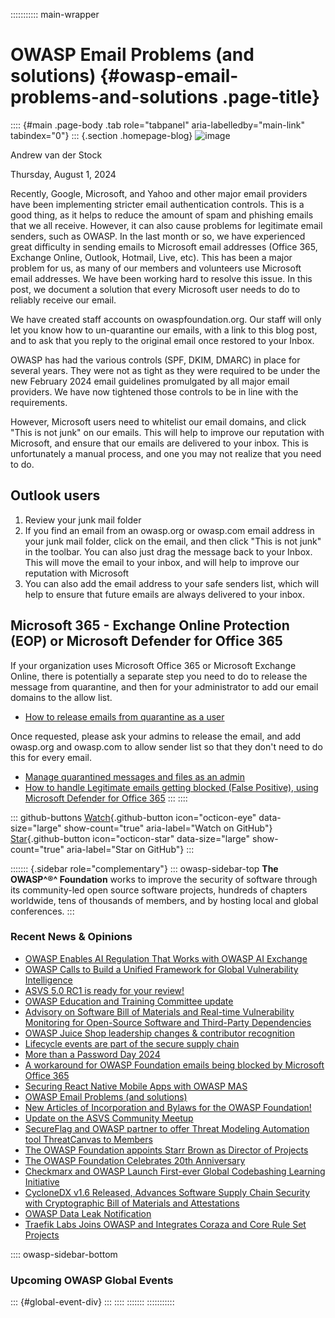 ::::::::::: main-wrapper
# OWASP Email Problems (and solutions) {#owasp-email-problems-and-solutions .page-title}

:::: {#main .page-body .tab role="tabpanel" aria-labelledby="main-link" tabindex="0"}
::: {.section .homepage-blog}
![image](../../../../assets/images/people/staff_andrew.jpg)

Andrew van der Stock

Thursday, August 1, 2024

Recently, Google, Microsoft, and Yahoo and other major email providers
have been implementing stricter email authentication controls. This is a
good thing, as it helps to reduce the amount of spam and phishing emails
that we all receive. However, it can also cause problems for legitimate
email senders, such as OWASP. In the last month or so, we have
experienced great difficulty in sending emails to Microsoft email
addresses (Office 365, Exchange Online, Outlook, Hotmail, Live, etc).
This has been a major problem for us, as many of our members and
volunteers use Microsoft email addresses. We have been working hard to
resolve this issue. In this post, we document a solution that every
Microsoft user needs to do to reliably receive our email.

We have created staff accounts on owaspfoundation.org. Our staff will
only let you know how to un-quarantine our emails, with a link to this
blog post, and to ask that you reply to the original email once restored
to your Inbox.

OWASP has had the various controls (SPF, DKIM, DMARC) in place for
several years. They were not as tight as they were required to be under
the new February 2024 email guidelines promulgated by all major email
providers. We have now tightened those controls to be in line with the
requirements.

However, Microsoft users need to whitelist our email domains, and click
"This is not junk" on our emails. This will help to improve our
reputation with Microsoft, and ensure that our emails are delivered to
your inbox. This is unfortunately a manual process, and one you may not
realize that you need to do.

## Outlook users

1.  Review your junk mail folder
2.  If you find an email from an owasp.org or owasp.com email address in
    your junk mail folder, click on the email, and then click "This is
    not junk" in the toolbar. You can also just drag the message back to
    your Inbox. This will move the email to your inbox, and will help to
    improve our reputation with Microsoft
3.  You can also add the email address to your safe senders list, which
    will help to ensure that future emails are always delivered to your
    inbox.

## Microsoft 365 - Exchange Online Protection (EOP) or Microsoft Defender for Office 365

If your organization uses Microsoft Office 365 or Microsoft Exchange
Online, there is potentially a separate step you need to do to release
the message from quarantine, and then for your administrator to add our
email domains to the allow list.

- [How to release emails from quarantine as a
  user](https://learn.microsoft.com/en-us/defender-office-365/quarantine-end-user#take-action-on-quarantined-email)

Once requested, please ask your admins to release the email, and add
owasp.org and owasp.com to allow sender list so that they don't need to
do this for every email.

- [Manage quarantined messages and files as an
  admin](https://learn.microsoft.com/en-us/defender-office-365/quarantine-admin-manage-messages-files?source=recommendations)
- [How to handle Legitimate emails getting blocked (False Positive),
  using Microsoft Defender for Office
  365](https://learn.microsoft.com/en-us/defender-office-365/step-by-step-guides/how-to-handle-false-positives-in-microsoft-defender-for-office-365)
:::
::::

::: github-buttons
[Watch](https://github.com/owasp/owasp.github.io/subscription){.github-button
icon="octicon-eye" data-size="large" show-count="true"
aria-label="Watch on GitHub"}
[Star](https://github.com/owasp/owasp.github.io){.github-button
icon="octicon-star" data-size="large" show-count="true"
aria-label="Star on GitHub"}
:::

::::::: {.sidebar role="complementary"}
::: owasp-sidebar-top
**The OWASP^®^ Foundation** works to improve the security of software
through its community-led open source software projects, hundreds of
chapters worldwide, tens of thousands of members, and by hosting local
and global conferences.
:::

<div>

### Recent News & Opinions

- [OWASP Enables AI Regulation That Works with OWASP AI
  Exchange](../../../2025/05/06/AI-Exchage-Regulation.html)
- [OWASP Calls to Build a Unified Framework for Global Vulnerability
  Intelligence](../../../2025/04/17/owasp-global-vulnerability-intelligence.html)
- [ASVS 5.0 RC1 is ready for your
  review!](../../../2025/04/09/asvs-rc1-review.html)
- [OWASP Education and Training Committee
  update](../../../2025/03/06/owasp-education-and-training-committee-update.html)
- [Advisory on Software Bill of Materials and Real-time Vulnerability
  Monitoring for Open-Source Software and Third-Party
  Dependencies](../../../2025/02/24/advisory-on-implementation-of-software-bill-of-materials-for-vulnerability-management.html)
- [OWASP Juice Shop leadership changes & contributor
  recognition](../../../2025/01/29/juice-shop-leadership.html)
- [Lifecycle events are part of the secure supply
  chain](../../11/26/lifecycle-events-are-part-of-the-secure-supply-chain.html)
- [More than a Password Day
  2024](../../11/12/more-than-a-password-day-2024.html)
- [A workaround for OWASP Foundation emails being blocked by Microsoft
  Office 365](../../10/30/owaspfoundation-org-emails.html)
- [Securing React Native Mobile Apps with OWASP
  MAS](../../10/02/Securing-React-Native-Mobile-Apps-with-OWASP-MAS.html)
- [OWASP Email Problems (and solutions)](owasp-email-problems.html)
- [New Articles of Incorporation and Bylaws for the OWASP
  Foundation!](../../07/09/new-coi-and-bylaws.html)
- [Update on the ASVS Community
  Meetup](../../07/03/asvs-community-meetup.html)
- [SecureFlag and OWASP partner to offer Threat Modeling Automation tool
  ThreatCanvas to
  Members](../../05/30/secureflag-threatcanvas-member-benefit.html)
- [The OWASP Foundation appoints Starr Brown as Director of
  Projects](../../04/22/starr-brown-hired-as-director-projects.html)
- [The OWASP Foundation Celebrates 20th
  Anniversary](../../04/21/owasp-foundation-20th-anniversary.html)
- [Checkmarx and OWASP Launch First-ever Global Codebashing Learning
  Initiative](../../04/18/codebashing-member-benefit.html)
- [CycloneDX v1.6 Released, Advances Software Supply Chain Security with
  Cryptographic Bill of Materials and
  Attestations](../../04/09/CycloneDX-v1.6-Released.html)
- [OWASP Data Leak
  Notification](../../03/29/OWASP-data-breach-notification.html)
- [Traefik Labs Joins OWASP and Integrates Coraza and Core Rule Set
  Projects](../../03/19/traefik_owasp.html)

</div>

:::: owasp-sidebar-bottom
### Upcoming OWASP Global Events

::: {#global-event-div}
:::
::::
:::::::
:::::::::::
